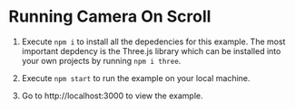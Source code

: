 # Running Camera On Scroll

1. Execute `npm i` to install all the depedencies for this example. The most important depdency is the Three.js library which can be installed into your own projects by running `npm i three`.

2. Execute `npm start` to run the example on your local machine.

3. Go to http://localhost:3000 to view the example.